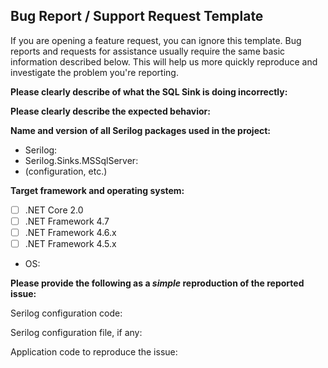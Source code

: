 ## Bug Report / Support Request Template
If you are opening a feature request, you can ignore this template. Bug reports and requests for assistance usually require the same basic information described below. This will help us more quickly reproduce and investigate the problem you're reporting.

**Please clearly describe of what the SQL Sink is doing incorrectly:**

**Please clearly describe the expected behavior:**

**Name and version of all Serilog packages used in the project:**

- Serilog: 
- Serilog.Sinks.MSSqlServer: 
- (configuration, etc.)

**Target framework and operating system:**

- [ ] .NET Core 2.0
- [ ] .NET Framework 4.7
- [ ] .NET Framework 4.6.x
- [ ] .NET Framework 4.5.x
- OS: 

**Please provide the following as a _simple_ reproduction of the reported issue:**

Serilog configuration code:

Serilog configuration file, if any:

Application code to reproduce the issue:
